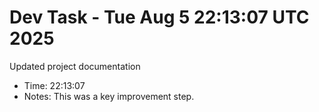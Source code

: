 # Dev Task - Tue Aug  5 22:13:07 UTC 2025
Updated project documentation
- Time: 22:13:07
- Notes: This was a key improvement step.
